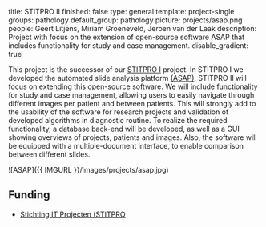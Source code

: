 title: STITPRO II
finished: false
type: general
template: project-single
groups: pathology
default_group: pathology
picture: projects/asap.png
people: Geert Litjens, Miriam Groeneveld, Jeroen van der Laak
description: Project with focus on the extension of open-source software ASAP that includes functionality for study and case management.
disable_gradient: true

This project is the successor of our [STITPRO I](https://diagnijmegen.github.io/website-pathology/projects/stitpro1/) project. In STITPRO I we developed the automated slide analysis platform [(ASAP)](https://diagnijmegen.github.io/website-pathology/software/asap/). STITPRO II will focus on extending this open-source software. We will include functionality for study and case management, allowing users to easily navigate through different images per patient and between patients. This will strongly add to the usability of the software for research projects and validation of developed algorithms in diagnostic routine. To realize the required functionality, a database back-end will be developed, as well as a GUI showing overviews of projects, patients and images. Also, the software will be equipped with a multiple-document interface, to enable comparison between different slides.

![ASAP]({{ IMGURL }}/images/projects/asap.jpg)

## Funding

* [Stichting IT Projecten (STITPRO](http://www.stitpro.nl/)
